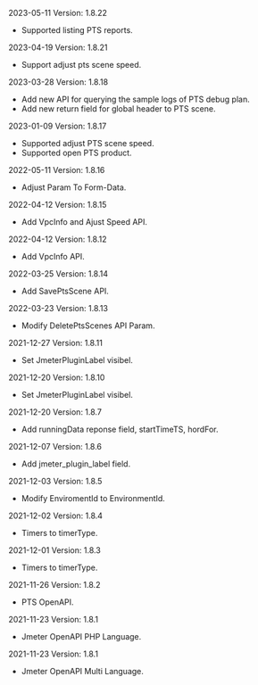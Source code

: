 2023-05-11 Version: 1.8.22
- Supported listing PTS reports.

2023-04-19 Version: 1.8.21
- Support adjust pts scene speed.

2023-03-28 Version: 1.8.18
- Add new API for querying the sample logs of PTS debug plan.
- Add new return field for global header to PTS scene.

2023-01-09 Version: 1.8.17
- Supported adjust PTS scene speed.
- Supported open PTS product.

2022-05-11 Version: 1.8.16
- Adjust Param To Form-Data.

2022-04-12 Version: 1.8.15
- Add VpcInfo and Ajust Speed API.

2022-04-12 Version: 1.8.12
- Add VpcInfo API.

2022-03-25 Version: 1.8.14
- Add SavePtsScene API.

2022-03-23 Version: 1.8.13
- Modify DeletePtsScenes API Param.

2021-12-27 Version: 1.8.11
- Set JmeterPluginLabel visibel.

2021-12-20 Version: 1.8.10
- Set JmeterPluginLabel visibel.

2021-12-20 Version: 1.8.7
- Add runningData reponse field, startTimeTS, hordFor.

2021-12-07 Version: 1.8.6
- Add jmeter_plugin_label field.

2021-12-03 Version: 1.8.5
- Modify EnviromentId to EnvironmentId.

2021-12-02 Version: 1.8.4
- Timers  to timerType.

2021-12-01 Version: 1.8.3
- Timers  to timerType.

2021-11-26 Version: 1.8.2
- PTS OpenAPI.

2021-11-23 Version: 1.8.1
- Jmeter OpenAPI PHP Language.

2021-11-23 Version: 1.8.1
- Jmeter OpenAPI Multi Language.

